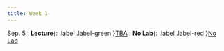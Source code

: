 ```yaml
---
title: Week 1
---
```


Sep. 5
: **Lecture**{: .label .label-green }[TBA]()
: **No Lab**{: .label .label-red }[No Lab]()